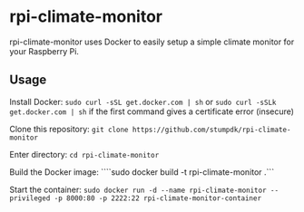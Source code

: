 # rpi-climate-monitor

rpi-climate-monitor uses Docker to easily setup a simple climate monitor for your Raspberry Pi.

## Usage

Install Docker:
```sudo curl -sSL get.docker.com | sh``` or ```sudo curl -sSLk get.docker.com | sh``` if the first command gives a certificate error (insecure)

Clone this repository:
```git clone https://github.com/stumpdk/rpi-climate-monitor```


Enter directory:
```cd rpi-climate-monitor```

Build the Docker image:
````sudo docker build -t rpi-climate-monitor .```

Start the container:
```sudo docker run -d --name rpi-climate-monitor --privileged -p 8000:80 -p 2222:22 rpi-climate-monitor-container```
